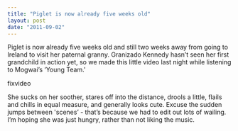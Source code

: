 ```yaml
---
title: "Piglet is now already five weeks old"
layout: post
date: "2011-09-02"
---
```


Piglet is now already five weeks old and still two weeks away from going to Ireland to visit her paternal granny. Granizado Kennedy hasn’t seen her first grandchild in action yet, so we made this little video last night while listening to Mogwai’s ‘Young Team.' 

fixvideo

She sucks on her soother, stares off into the distance, drools a little, flails and chills in equal measure, and generally looks cute. Excuse the sudden jumps between 'scenes’ - that’s because we had to edit out lots of wailing. I’m hoping she was just hungry, rather than not liking the music.
